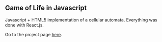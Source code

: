 ## Game of Life in Javascript

Javascript + HTML5 implementation of a cellular automata. Everything was done with React.js.

Go to the project page [here](http://jskelcy.github.io/life/).
